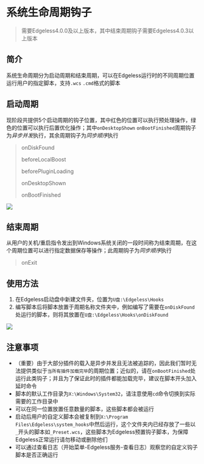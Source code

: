 # 系统生命周期钩子
>需要Edgeless4.0.0及以上版本，其中结束周期钩子需要Edgeless4.0.3以上版本
## 简介
系统生命周期分为启动周期和结束周期，可以在Edgeless运行时的不同周期位置运行用户的指定脚本，支持`.wcs` `.cmd`格式的脚本

## 启动周期
现阶段共提供5个启动周期的钩子位置，其中红色的位置可以执行预处理操作，绿色的位置可以执行后置优化操作；其中`onDesktopShown` `onBootFinished`周期钩子为*异步并发*执行，其余周期钩子为*同步顺序*执行
> onDiskFound
> 
> beforeLocalBoost
> 
> beforePluginLoading
> 
> onDesktopShown
> 
> onBootFinished


![](https://pineapple.edgeless.top/picbed/wiki/img/hooks.png)

## 结束周期
从用户的关机/重启指令发出到Windows系统关闭的一段时间称为结束周期，在这个周期位置可以进行指定数据保存等操作；此周期钩子为*同步顺序*执行
>onExit

## 使用方法
1. 在Edgeless启动盘中新建文件夹，位置为`U盘:\Edgeless\Hooks`
2. 编写脚本后将脚本放置于周期名称文件夹中，例如编写了需要在`onDiskFound`处运行的脚本，则将其放置在`U盘:\Edgeless\Hooks\onDiskFound`

![](https://pineapple.edgeless.top/picbed/wiki/img/015750.jpg)

## 注意事项
* （重要）由于大部分插件的载入是异步并发且无法被追踪的，因此我们暂时无法提供类似于`当所有插件加载完毕`的周期位置；近似的，请在`onBootFinished`处运行此类钩子；并且为了保证此时的插件都能加载完毕，建议在脚本开头加入延时命令
* 脚本的默认工作目录为`X:\Windows\System32`，请注意使用`cd`命令切换到实际需要的工作目录中
* 可以在同一位置放置任意数量的脚本，这些脚本都会被运行
* 启动后用户的自定义脚本会被复制到`X:\Program Files\Edgeless\system_hooks`中然后运行，这个文件夹内已经存放了一些以`_`开头的脚本如`_Preset.wcs`，这些脚本为Edgeless预置钩子脚本，为保障Edgeless正常运行请勿移动或删除他们
* 可以通过查看日志（开始菜单-Edgeless服务-查看日志）观察您的自定义钩子脚本是否正确运行